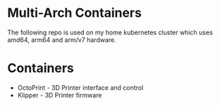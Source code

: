 # Multi-Arch Containers

The following repo is used on my home kubernetes cluster which uses amd64, arm64 and arm/v7 hardware.

# Containers

 * OctoPrint - 3D Printer interface and control
 * Klipper - 3D Printer firmware
